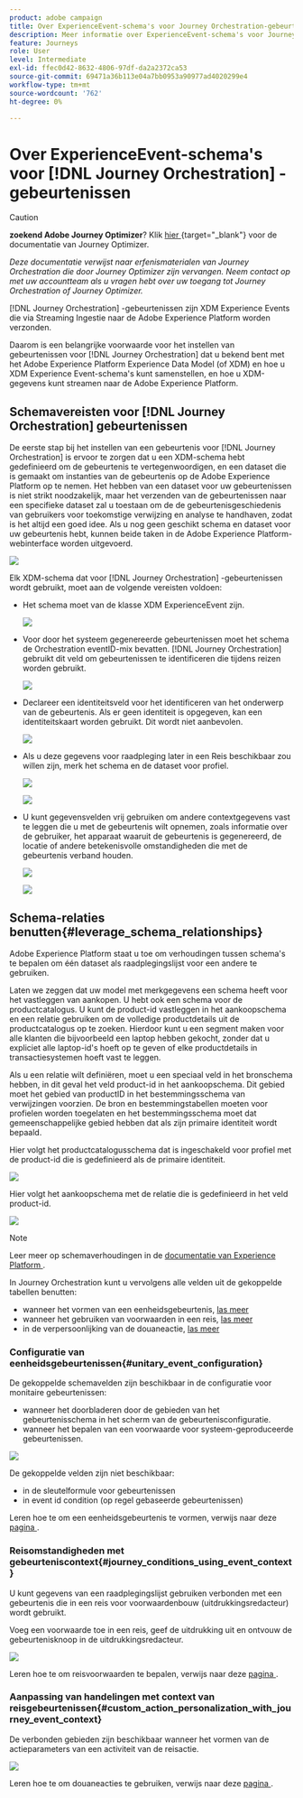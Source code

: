 ```yaml
---
product: adobe campaign
title: Over ExperienceEvent-schema's voor Journey Orchestration-gebeurtenissen
description: Meer informatie over ExperienceEvent-schema's voor Journey Orchestration Events
feature: Journeys
role: User
level: Intermediate
exl-id: ffec0d42-8632-4806-97df-da2a2372ca53
source-git-commit: 69471a36b113e04a7bb0953a90977ad4020299e4
workflow-type: tm+mt
source-wordcount: '762'
ht-degree: 0%

---
```


# Over ExperienceEvent-schema&#39;s voor [!DNL Journey Orchestration] -gebeurtenissen


>[!CAUTION]
>
>**zoekend Adobe Journey Optimizer**? Klik [ hier ](https://experienceleague.adobe.com/nl/docs/journey-optimizer/using/ajo-home){target="_blank"} voor de documentatie van Journey Optimizer.
>
>
>_Deze documentatie verwijst naar erfenismaterialen van Journey Orchestration die door Journey Optimizer zijn vervangen. Neem contact op met uw accountteam als u vragen hebt over uw toegang tot Journey Orchestration of Journey Optimizer._



[!DNL Journey Orchestration] -gebeurtenissen zijn XDM Experience Events die via Streaming Ingestie naar de Adobe Experience Platform worden verzonden.

Daarom is een belangrijke voorwaarde voor het instellen van gebeurtenissen voor [!DNL Journey Orchestration] dat u bekend bent met het Adobe Experience Platform Experience Data Model (of XDM) en hoe u XDM Experience Event-schema&#39;s kunt samenstellen, en hoe u XDM-gegevens kunt streamen naar de Adobe Experience Platform.

## Schemavereisten voor [!DNL Journey Orchestration] gebeurtenissen

De eerste stap bij het instellen van een gebeurtenis voor [!DNL Journey Orchestration] is ervoor te zorgen dat u een XDM-schema hebt gedefinieerd om de gebeurtenis te vertegenwoordigen, en een dataset die is gemaakt om instanties van de gebeurtenis op de Adobe Experience Platform op te nemen. Het hebben van een dataset voor uw gebeurtenissen is niet strikt noodzakelijk, maar het verzenden van de gebeurtenissen naar een specifieke dataset zal u toestaan om de de gebeurtenisgeschiedenis van gebruikers voor toekomstige verwijzing en analyse te handhaven, zodat is het altijd een goed idee. Als u nog geen geschikt schema en dataset voor uw gebeurtenis hebt, kunnen beide taken in de Adobe Experience Platform-webinterface worden uitgevoerd.

![](../assets/schema1.png)

Elk XDM-schema dat voor [!DNL Journey Orchestration] -gebeurtenissen wordt gebruikt, moet aan de volgende vereisten voldoen:

* Het schema moet van de klasse XDM ExperienceEvent zijn.

  ![](../assets/schema2.png)

* Voor door het systeem gegenereerde gebeurtenissen moet het schema de Orchestration eventID-mix bevatten. [!DNL Journey Orchestration] gebruikt dit veld om gebeurtenissen te identificeren die tijdens reizen worden gebruikt.

  ![](../assets/schema3.png)

* Declareer een identiteitsveld voor het identificeren van het onderwerp van de gebeurtenis. Als er geen identiteit is opgegeven, kan een identiteitskaart worden gebruikt. Dit wordt niet aanbevolen.

  ![](../assets/schema4.png)

* Als u deze gegevens voor raadpleging later in een Reis beschikbaar zou willen zijn, merk het schema en de dataset voor profiel.

  ![](../assets/schema5.png)

  ![](../assets/schema6.png)

* U kunt gegevensvelden vrij gebruiken om andere contextgegevens vast te leggen die u met de gebeurtenis wilt opnemen, zoals informatie over de gebruiker, het apparaat waaruit de gebeurtenis is gegenereerd, de locatie of andere betekenisvolle omstandigheden die met de gebeurtenis verband houden.

  ![](../assets/schema7.png)

  ![](../assets/schema8.png)

## Schema-relaties benutten{#leverage_schema_relationships}

Adobe Experience Platform staat u toe om verhoudingen tussen schema&#39;s te bepalen om één dataset als raadplegingslijst voor een andere te gebruiken.

Laten we zeggen dat uw model met merkgegevens een schema heeft voor het vastleggen van aankopen. U hebt ook een schema voor de productcatalogus. U kunt de product-id vastleggen in het aankoopschema en een relatie gebruiken om de volledige productdetails uit de productcatalogus op te zoeken. Hierdoor kunt u een segment maken voor alle klanten die bijvoorbeeld een laptop hebben gekocht, zonder dat u expliciet alle laptop-id&#39;s hoeft op te geven of elke productdetails in transactiesystemen hoeft vast te leggen.

Als u een relatie wilt definiëren, moet u een speciaal veld in het bronschema hebben, in dit geval het veld product-id in het aankoopschema. Dit gebied moet het gebied van productID in het bestemmingsschema van verwijzingen voorzien. De bron en bestemmingstabellen moeten voor profielen worden toegelaten en het bestemmingsschema moet dat gemeenschappelijke gebied hebben dat als zijn primaire identiteit wordt bepaald.

Hier volgt het productcatalogusschema dat is ingeschakeld voor profiel met de product-id die is gedefinieerd als de primaire identiteit.

![](../assets/schema9.png)

Hier volgt het aankoopschema met de relatie die is gedefinieerd in het veld product-id.

![](../assets/schema10.png)

>[!NOTE]
>
>Leer meer op schemaverhoudingen in de [ documentatie van Experience Platform ](https://experienceleague.adobe.com/docs/platform-learn/tutorials/schemas/configure-relationships-between-schemas.html?lang=nl-NL).

In Journey Orchestration kunt u vervolgens alle velden uit de gekoppelde tabellen benutten:

* wanneer het vormen van een eenheidsgebeurtenis, [ las meer ](../event/experience-event-schema.md#unitary_event_configuration)
* wanneer het gebruiken van voorwaarden in een reis, [ las meer ](../event/experience-event-schema.md#journey_conditions_using_event_context)
* in de verpersoonlijking van de douaneactie, [ las meer ](../event/experience-event-schema.md#custom_action_personalization_with_journey_event_context)

### Configuratie van eenheidsgebeurtenissen{#unitary_event_configuration}

De gekoppelde schemavelden zijn beschikbaar in de configuratie voor monitaire gebeurtenissen:

* wanneer het doorbladeren door de gebieden van het gebeurtenisschema in het scherm van de gebeurtenisconfiguratie.
* wanneer het bepalen van een voorwaarde voor systeem-geproduceerde gebeurtenissen.

![](../assets/schema11.png)

De gekoppelde velden zijn niet beschikbaar:

* in de sleutelformule voor gebeurtenissen
* in event id condition (op regel gebaseerde gebeurtenissen)

Leren hoe te om een eenheidsgebeurtenis te vormen, verwijs naar deze [ pagina ](../event/about-creating.md).

### Reisomstandigheden met gebeurteniscontext{#journey_conditions_using_event_context}

U kunt gegevens van een raadplegingslijst gebruiken verbonden met een gebeurtenis die in een reis voor voorwaardenbouw (uitdrukkingsredacteur) wordt gebruikt.

Voeg een voorwaarde toe in een reis, geef de uitdrukking uit en ontvouw de gebeurtenisknoop in de uitdrukkingsredacteur.

![](../assets/schema12.png)

Leren hoe te om reisvoorwaarden te bepalen, verwijs naar deze [ pagina ](../building-journeys/condition-activity.md).

### Aanpassing van handelingen met context van reisgebeurtenissen{#custom_action_personalization_with_journey_event_context}

De verbonden gebieden zijn beschikbaar wanneer het vormen van de actieparameters van een activiteit van de reisactie.

![](../assets/schema13.png)

Leren hoe te om douaneacties te gebruiken, verwijs naar deze [ pagina ](../building-journeys/using-custom-actions.md).

